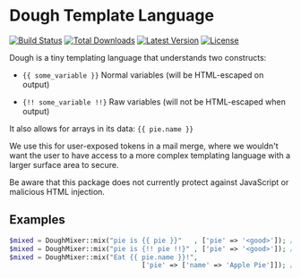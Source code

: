 # Dough Template Language

[![Build Status](https://travis-ci.org/Piestar/dough.svg?branch=master)](https://travis-ci.org/Piestar/dough)
[![Total Downloads](https://poser.pugx.org/Piestar/dough/d/total.svg)](https://packagist.org/packages/Piestar/dough)
[![Latest Version](https://poser.pugx.org/Piestar/dough/v/stable.svg)](https://packagist.org/packages/Piestar/dough)
[![License](https://poser.pugx.org/Piestar/dough/license.svg)](https://packagist.org/packages/Piestar/dough)

Dough is a tiny templating language that understands two constructs:

* `{{ some_variable }}` Normal variables (will be HTML-escaped on output)

* `{!! some_variable !!}` Raw variables (will not be HTML-escaped when output)

It also allows for arrays in its data:
    `{{ pie.name }}`

We use this for user-exposed tokens in a mail merge, where we wouldn't want the user to have access to a more complex
templating language with a larger surface area to secure.

Be aware that this package does not currently protect against JavaScript or malicious HTML injection.
    
## Examples
```php
$mixed = DoughMixer::mix("pie is {{ pie }}"   , ['pie' => '<good>']); // "pie is &lt;good&rt;"
$mixed = DoughMixer::mix("pie is {!! pie !!}" , ['pie' => '<good>']); // "pie is <good>"
$mixed = DoughMixer::mix("Eat {{ pie.name }}!", 
                                 ['pie' => ['name' => 'Apple Pie']]); // "Eat Apple Pie!"
```
